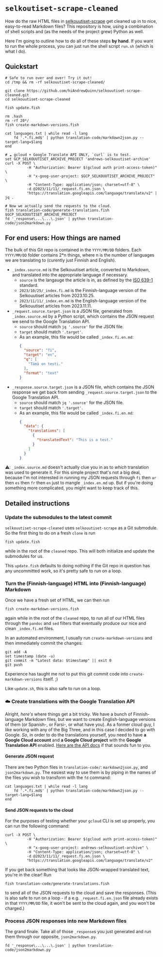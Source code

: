 # `selkoutiset-scrape-cleaned`

How do the raw HTML files in [selkouutiset-scrape](https://github.com/hiAndrewQuinn/selkouutiset-scrape) get cleaned up in to nice, easy-to-read Markdown files? This repository is how, using a combination of shell scripts and (as the needs of the project grew) Python as well.

Here I'm going to outline how to do all of these steps **by hand**. If you want to run the whole process, you can just run the shell script `run.sh` (which is what I do).

## Quickstart

```fish
# Safe to run over and over! Try it out!
cd /tmp && rm -rf selkouutiset-scrape-cleaned/ 

git clone https://github.com/hiAndrewQuinn/selkouutiset-scrape-cleaned.git
cd selkouutiset-scrape-cleaned

fish update.fish

rm .hash
rm -rf 20*/
fish create-markdown-versions.fish

cat languages.txt | while read -l lang
    fd '.*.fi.md$' | python translation-code/markdown2json.py --target-lang=$lang
end
```

```fish
# ☁️ gcloud + Google Translate API ONLY, `curl` is to test.
set GCP_SELKOUUTISET_ARCHIVE_PROJECT 'andrews-selkouutiset-archive'
curl -X POST \
          -H "Authorization: Bearer $(gcloud auth print-access-token)" \
          -H "x-goog-user-project: $GCP_SELKOUUTISET_ARCHIVE_PROJECT" \
          -H "Content-Type: application/json; charset=utf-8" \
          -d @2023/11/11/_request.fi.en.json \
          "https://translation.googleapis.com/language/translate/v2" | jq .

# Now we actually send the requests to the cloud.
fish translation-code/generate-translations.fish $GCP_SELKOUUTISET_ARCHIVE_PROJECT
fd '_response\...\...\.json' | python translation-code/json2markdown.py
```

## For end users: How things are named

The bulk of this Git repo is contained in the `YYYY/MM/DD` folders. Each `YYYY/MM/DD` folder contains 2*n things, where n is the number of languages we are translating to (curently just Finnish and English).

- `_index.source.md` is the Selkouutiset article, converted to Markdown, and translated into the appropriate language if necessary.
  - `source` is the langauge the article is in, as defined by the [ISO 639-1](https://en.wikipedia.org/wiki/List_of_ISO_639-1_codes) standard.
  - `2023/10/25/_index.fi.md` is the Finnish-language version of the Selkouutiset articles from 2023.10.25.
  - `2023/11/11/_index.en.md` is the English-language version of the Selkouutiset articles from 2023.11.11.
- `_request.source.target.json` is a JSON file, generated from `_index.source.md` by a Python script, which contains the JSON request we send to the Google Translation API.
  - `source` should match `jq '.source'` for the JSON file.
  - `target` should match `'.target'`.
  - As an example, this file would be called `_index.fi.en.md`:
    ```json
    {
      "source": "fi",
      "target": "en",
      "q": [
        "Tämä on testi."
      ],
      "format": "text"
    }
    ```
- `_response.source.target.json` is a JSON file, which contains the JSON response we get back from sending `_request.source.target.json` to the Google Translation API.
  - `source` should match `jq '.source'` for the JSON file.
  - `target` should match `'.target'`.
  - As an example, this file would be called `_index.fi.en.md`:
    ```json
    {
      "data": {
        "translations": [
          {
            "translatedText": "This is a test."
          }
        ]
      }
    }
    ```

⚠️: `_index.source.md` doesn't actually clue you in as to _which_ translation was used to generate it. For this simple project that's not a big deal, because I'm not interested in running my JSON requests through `fi` then `ar` then `es` then `fr` then `en` just to mangle `_index.en.md` up. But if you're doing something more complicated, you might want to keep track of this.

## Detailed instructions

### Update the submodules to the latest commit

`selkouutiset-scrape-cleaned` uses `selkouutiset-scrape` as a Git submodule. So the first thing to do on a fresh `clone` is run

```fish
fish update.fish
```

while in the root of the `cleaned` repo. This will both initialize and update the submodules for us.

This `update.fish` defaults to doing nothing if the Git repo in question has any uncommitted work, so it's pretty safe to run on a loop.

### Turn the (Finnish-language) HTML into (Finnish-language) Markdown

Once we have a fresh set of HTML, we can then run

```fish
fish create-markdown-versions.fish
```

again while in the root of the `cleaned` repo, to run all of our HTML files through the `pandoc` and `sed` filters that eventually produce our nice and clean `_index.fi.md` files.

In an automated environment, I usually run `create-markdown-versions` and then immediately commit the changes:

```fish
git add -A
set timestamp (date -u)
git commit -m "Latest data: $timestamp" || exit 0
git push
```

Experience has taught me not to put this git commit code into `create-markdown-versions` itself. ;)

Like `update.sh`, this is also safe to run on a loop.

### ☁️ Create translations with the Google Translation API

Alright, *here's* where things get a bit tricky. We have a bunch of Finnish-language Markdown files, but we want to create English-language versions of them (or Spanish-, or Farsi-, or what have you). As a former cloud guy, I like working with any of the Big Three, and in this case I decided to go with Google. *So*, in order to do the translations yourself, you need to have **a Google Cloud account** and **a Google Cloud project** with the **Google Translation API** enabled. [Here are the API docs](https://cloud.google.com/translate/docs/) if that sounds fun to you.

#### Generate JSON request

There are two Python files in `translation-code/`: `markdown2json.py`, and `json2markdown.py`. The easiest way to use them is by piping in the names of the files you wish to transform with the `fd` command:

```fish
cat languages.txt | while read -l lang
    fd '.*.fi.md$' | python translation-code/markdown2json.py --target-lang=$lang
end
```

#### Send JSON requests to the cloud

For the purposes of testing whether your `gcloud` CLI is set up properly, you can run the following command:

```fish
curl -X POST \
          -H "Authorization: Bearer $(gcloud auth print-access-token)" \
          -H "x-goog-user-project: andrews-selkouutiset-archive" \
          -H "Content-Type: application/json; charset=utf-8" \
          -d @2023/11/11/_request.fi.en.json \
          "https://translation.googleapis.com/language/translate/v2"
```

If you get back something that looks like JSON-wrapped translated text, you're in the clear! Run

```fish
fish translation-code/generate-translations.fish
```

to send all of the JSON requests to the cloud and save the responses. (This is also safe to run on a loop - if a e.g. `_request.fi.en.json` file already exists in that `YYYY/MM/DD` file, it won't be sent to the cloud again, and you won't be charged.)

### Process JSON responses into new Markdown files

The grand finale. Take all of those `_response`s you just generated and run them through our opposite, `json2markdown.py`.

```fish
fd '_response\...\...\.json' | python translation-code/json2markdown.py
```
